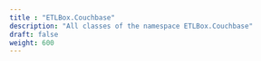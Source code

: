 ```yaml
---
title : "ETLBox.Couchbase"
description: "All classes of the namespace ETLBox.Couchbase"
draft: false
weight: 600
---
```

